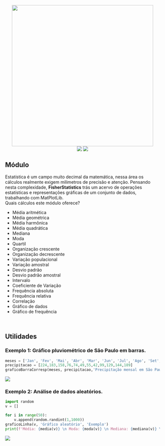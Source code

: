 <div align="center">
<img width=460px src='https://user-images.githubusercontent.com/110111018/267866057-56f1bf60-7067-4b36-813e-9a9bfc4b9e94.png'>
<br>
<img src="https://img.shields.io/github/license/lulu-ancacio/numbersOf?style=plastic">
<img src="http://img.shields.io/static/v1?label=language&message=python&color=rgb(0, 154, 69)&style=plastic">
</div>

<h2>Módulo</h2>
<p>
Estatística é um campo muito decimal da matemática, nessa área os cálculos realmente exigem milimetros de precisão e atenção. Pensando nesta complexidade, <strong>FisherStatistics</strong> trás um acervo de operações estatísticas e representações gráficas de um conjunto de dados, trabalhando com MatPlotLib.
<br>
Quais cálculos este módulo oferece?
<ul>
<li>Média aritmética</li>
<li>Média geométrica</li>
<li>Média harmônica</li>
<li>Média quadrática</li>
<li>Mediana</li>
<li>Moda</li>
<li>Quartil</li>
<li>Organização crescente</li>
<li>Organização decrescente</li>
<li>Variação populacional</li>
<li>Variação amostral</li>
<li>Desvio padrão</li>
<li>Desvio padrão amostral</li>
<li>Intervalo</li>
<li>Coeficiente de Variação</li>
<li>Frequência absoluta</li>
<li>Frequência relativa</li>
<li>Correlação</li>
<li>Gráfico de dados</li>
<li>Gráfico de frequência</li>
</ul>
</p>

<br>
<p>
  <h2>Utilidades</h2>
  <h3>Exemplo 1: Gráfico pluviométrico de São Paulo em barras.</h3>
    
```python
meses = ['Jan', 'Fev', 'Mai', 'Abr', 'Mar', 'Jun', 'Jul', 'Ago', 'Set', 'Out', 'Nov', 'Dez']
precipitacao = [224,183,158,76,74,49,55,42,99,129,144,189]
graficoBarraCorresp(meses, precipitacao,'Precipitação mensal em São Paulo - SP (2022)','Mês', 'Pluviosidade (mm)')
```

  <img src='https://user-images.githubusercontent.com/110111018/268549670-8cc80dd8-3cd1-4a81-96c2-2b43261ed487.png'>

  <h3>Exemplo 2: Análise de dados aleatórios.</h3>

```python
import random
v = []

for i in range(50):
    v.append(random.randint(1,1000))
graficoLinha(v, 'Gráfico aleatório', 'Exemplo')
print(f'Média: {media(v)} \n Moda: {moda(v)} \n Mediana: {mediana(v)} \n Quartil: {quartil(v)} \n Desvio padrão: {desvioPadrao(v)} \n Frequência Absoluta: {frequenciaAbs(v)}')
```

<img src='https://user-images.githubusercontent.com/110111018/268543588-8ef76a23-0acc-42a4-90b1-1d0a0d5060ee.png'>
  
  </p>

